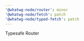 ```yaml
---
'@whatwg-node/router': minor
'@whatwg-node/fetch': patch
'@whatwg-node/typed-fetch': patch
---
```


Typesafe Router
